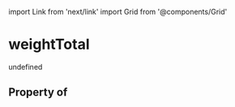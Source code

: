 import Link from 'next/link'
import Grid from '@components/Grid'

# weightTotal

undefined

## Property of



